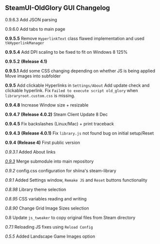 ## SteamUI-OldGlory GUI Changelog

0.9.6.3	 Add JSON parsing

0.9.6.0	 Add tabs to main page

**0.9.5.5** 	Remove `HyperlinkText` class flawed implementation and used `tkHyperlinkManager`

**0.9.5.4**	Add DPI scaling to be fixed to fit on Windows 8 125%

**0.9.5.2**    **(Release 4.1)**

**0.9.5.1**	Add some CSS changing depending on whether JS is being applied
				Move images into subfolder

**0.9.5**	   Add clickable Hyperlinks in `Settings/About`
				Add update check and clickable hyperlink.
				Fix `Failed to execute script old_glory` when `libraryroot.custom.css` is missing.

**0.9.4.8**	Increase Window size + resizable

**0.9.4.7**    **(Release 4.0.2)** Steam Client Update 8 Dec

**0.9.4.5**	Fix backslashes (Linux/Mac) + print traceback

**0.9.4.3**	**(Release 4.0.1)** Fix `library.js` not found bug on initial setup/Reset

**0.9.4** 	  **(Release 4)** First public version

*0.9.3.1*	Added About links

<u>*0.9.3*</u>	   Merge submodule into main repository

*0.9.2*	   config.css configuration for shiina's steam-library

*0.9.1*	   Added Settings window, `Remake JS` and `Reset` buttons functionality

*0.8.98*	 Library theme selection

*0.8.95*	 CSS variables reading and writing

*0.8.90*	 Change Grid Image Sizes selection

0.8		  Update `js_tweaker` to copy original files from Steam directory

*0.7.1*	   Reloading JS fixes using `Reload Config`

*0.5.5*	   Added Landscape Game Images option









